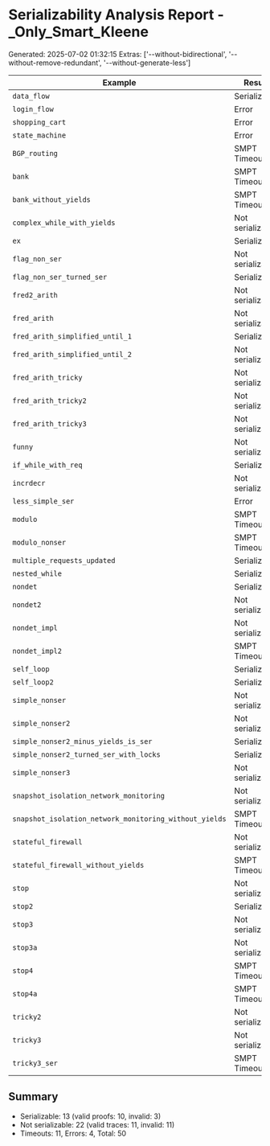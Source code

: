 # Serializability Analysis Report - _Only_Smart_Kleene
Generated: 2025-07-02 01:32:15
Extras: ['--without-bidirectional', '--without-remove-redundant', '--without-generate-less']

|Example|Result|CPU(s)|Valid?|
|--|--|--|--|
| `data_flow` |Serializable|9.03|✅|
| `login_flow` |Error|3.01|N/A|
| `shopping_cart` |Error|3.64|N/A|
| `state_machine` |Error|3.27|N/A|
| `BGP_routing` |SMPT Timeout|0.00|N/A|
| `bank` |SMPT Timeout|0.00|N/A|
| `bank_without_yields` |SMPT Timeout|0.00|N/A|
| `complex_while_with_yields` |Not serializable|44.10|N/A|
| `ex` |Serializable|3.84|❌|
| `flag_non_ser` |Not serializable|33.23|N/A|
| `flag_non_ser_turned_ser` |Serializable|2.99|✅|
| `fred2_arith` |Not serializable|42.25|N/A|
| `fred_arith` |Not serializable|36.52|N/A|
| `fred_arith_simplified_until_1` |Serializable|32.95|✅|
| `fred_arith_simplified_until_2` |Not serializable|33.91|N/A|
| `fred_arith_tricky` |Not serializable|35.60|N/A|
| `fred_arith_tricky2` |Not serializable|5.39|✅|
| `fred_arith_tricky3` |Not serializable|9.21|✅|
| `funny` |Not serializable|2.90|✅|
| `if_while_with_req` |Serializable|2.36|✅|
| `incrdecr` |Not serializable|34.06|N/A|
| `less_simple_ser` |Error|3.11|N/A|
| `modulo` |SMPT Timeout|0.00|N/A|
| `modulo_nonser` |SMPT Timeout|0.00|N/A|
| `multiple_requests_updated` |Serializable|11.84|✅|
| `nested_while` |Serializable|2.48|✅|
| `nondet` |Serializable|5.66|❌|
| `nondet2` |Not serializable|5.02|✅|
| `nondet_impl` |Not serializable|3.14|✅|
| `nondet_impl2` |SMPT Timeout|0.00|N/A|
| `self_loop` |Serializable|2.51|✅|
| `self_loop2` |Serializable|4.37|✅|
| `simple_nonser` |Not serializable|2.93|✅|
| `simple_nonser2` |Not serializable|2.51|✅|
| `simple_nonser2_minus_yields_is_ser` |Serializable|2.11|✅|
| `simple_nonser2_turned_ser_with_locks` |Serializable|2.78|❌|
| `simple_nonser3` |Not serializable|2.71|✅|
| `snapshot_isolation_network_monitoring` |Not serializable|28.37|✅|
| `snapshot_isolation_network_monitoring_without_yields` |SMPT Timeout|0.00|N/A|
| `stateful_firewall` |Not serializable|11.05|✅|
| `stateful_firewall_without_yields` |SMPT Timeout|0.00|N/A|
| `stop` |Not serializable|34.46|N/A|
| `stop2` |Serializable|59.52|✅|
| `stop3` |Not serializable|5.84|✅|
| `stop3a` |Not serializable|36.36|N/A|
| `stop4` |SMPT Timeout|0.00|N/A|
| `stop4a` |SMPT Timeout|0.00|N/A|
| `tricky2` |Not serializable|46.70|N/A|
| `tricky3` |Not serializable|58.89|N/A|
| `tricky3_ser` |SMPT Timeout|0.00|N/A|

## Summary
- Serializable: 13 (valid proofs: 10, invalid: 3)
- Not serializable: 22 (valid traces: 11, invalid: 11)
- Timeouts: 11, Errors: 4, Total: 50
